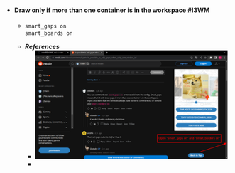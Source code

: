 - #### Draw only if more than one container is in the workspace #I3WM
	- ```
	  smart_gaps on
	  smart_boards on
	  ```
	- ***References***
		- ![image.png](../assets/image_1669779567501_0.png)
		-
